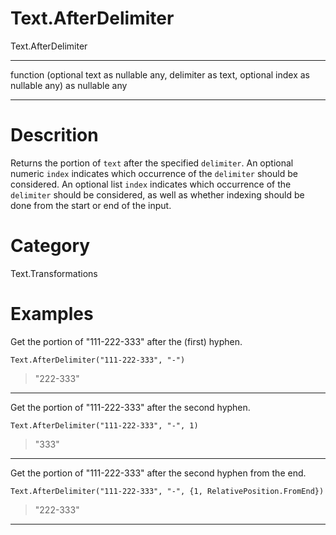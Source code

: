 ﻿# Text.AfterDelimiter
Text.AfterDelimiter
***
function (optional text as nullable any, delimiter as text, optional index as nullable any) as nullable any
***
# Descrition 
Returns the portion of <code>text</code> after the specified <code>delimiter</code>.
    An optional numeric <code>index</code> indicates which occurrence of the <code>delimiter</code> should be considered.
    An optional list <code>index</code> indicates which occurrence of the <code>delimiter</code> should be considered, as well as whether indexing should be done from the start or end of the input.
# Category 
Text.Transformations
# Examples 
Get the portion of "111-222-333" after the (first) hyphen.
```
Text.AfterDelimiter("111-222-333", "-")
```
> "222-333"
***
Get the portion of "111-222-333" after the second hyphen.
```
Text.AfterDelimiter("111-222-333", "-", 1)
```
> "333"
***
Get the portion of "111-222-333" after the second hyphen from the end.
```
Text.AfterDelimiter("111-222-333", "-", {1, RelativePosition.FromEnd})
```
> "222-333"
***
